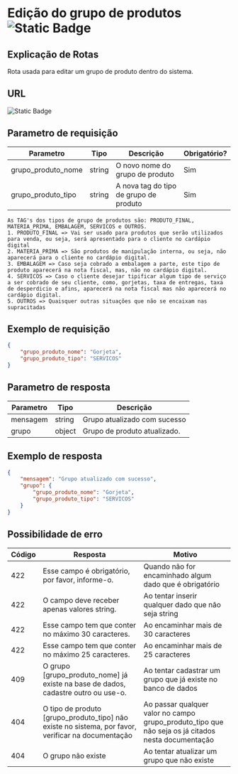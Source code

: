 # Edição do grupo de produtos ![Static Badge](https://img.shields.io/badge/Rota_autenticada-49CC90)

## Explicação de Rotas

Rota usada para editar um grupo de produto dentro do sistema.

## URL

![Static Badge](https://img.shields.io/badge/POST-%2Fapi%2Fv1%2Fgrupo__produto%2Fedicao%2F{id}-%2349CC90)

## Parametro de requisição

| Parametro          | Tipo   | Descrição                              | Obrigatório? |
|--------------------|--------|----------------------------------------|--------------|
| grupo_produto_nome | string | O novo nome do grupo de produto        | Sim          |
| grupo_produto_tipo | string | A nova tag do tipo de grupo de produto | Sim          |

    As TAG's dos tipos de grupo de produtos são: PRODUTO_FINAL, MATERIA_PRIMA, EMBALAGEM, SERVICOS e OUTROS.
    1. PRODUTO_FINAL => Vai ser usado para produtos que serão utilizados para venda, ou seja, será apresentado para o cliente no cardápio digital
    2. MATERIA_PRIMA => São produtos de manipulação interna, ou seja, não aparecerá para o cliente no cardápio digital.
    3. EMBALAGEM => Caso seja cobrado a embalagem a parte, este tipo de produto aparecerá na nota fiscal, mas, não no cardápio digital.
    4. SERVICOS => Caso o cliente desejar tipificar algum tipo de serviço a ser cobrado de seu cliente, como, gorjetas, taxa de entregas, taxa de desperdicio e afins, aparecerá na nota fiscal mas não aparecerá no cardápio digital.
    5. OUTROS => Quaisquer outras situações que não se encaixam nas supracitadas

## Exemplo de requisição

```json
{
    "grupo_produto_nome": "Gorjeta",
    "grupo_produto_tipo": "SERVICOS"
}
```

## Parametro de resposta

| Parametro | Tipo   | Descrição                    |
|-----------|--------|------------------------------|
| mensagem  | string | Grupo atualizado com sucesso |
| grupo     | object | Grupo de produto atualizado. |

## Exemplo de resposta

```json
{
    "mensagem": "Grupo atualizado com sucesso",
    "grupo": {
        "grupo_produto_nome": "Gorjeta",
        "grupo_produto_tipo": "SERVICOS"
    }
}
```

## Possibilidade de erro

| Código | Resposta                                                                                             | Motivo                                                                                             |
|--------|------------------------------------------------------------------------------------------------------|----------------------------------------------------------------------------------------------------|
| 422    | Esse campo é obrigatório, por favor, informe-o.                                                      | Quando não for encaminhado algum dado que é obrigatório                                            |
| 422    | O campo deve receber apenas valores string.                                                          | Ao tentar inserir qualquer dado que não seja string                                                |
| 422    | Esse campo tem que conter no máximo 30 caracteres.                                                   | Ao encaminhar mais de 30 caracteres                                                                |
| 422    | Esse campo tem que conter no máximo 25 caracteres.                                                   | Ao encaminhar mais de 25 caracteres                                                                |
| 409    | O grupo \[grupo_produto_nome\] já existe na base de dados, cadastre outro ou use-o.                  | Ao tentar cadastrar um grupo que já existe no banco de dados                                       |
| 404    | O tipo de produto \[grupo_produto_tipo\] não existe no sistema, por favor, verificar na documentação | Ao passar qualquer valor no campo grupo_produto_tipo que não seja os já citados nesta documentação |
| 404    | O grupo não existe                                                                                   | Ao tentar atualizar um grupo que não existe                                                        |
